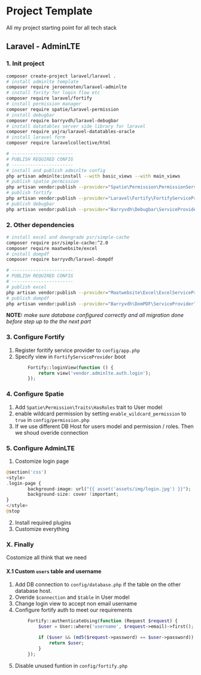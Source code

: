 # Project Template

All my project starting point for all tech stack

## Laravel - AdminLTE

### 1. Init project
```bash
composer create-project laravel/laravel .
# install adminlte template
composer require jeroennoten/laravel-adminlte
# install fority for login flow etc
composer require laravel/fortify 
# install permission manager
composer require spatie/laravel-permission 
# install debugbar
composer require barryvdh/laravel-debugbar
# install datatables server side library for laravel
composer require yajra/laravel-datatables-oracle
# install laravel form
composer require laravelcollective/html

# -----------------------
# PUBLISH REQUIRED CONFIG
# -----------------------
# install and publish adminlte config
php artisan adminlte:install --with basic_views --with main_views
# publish spatie permission
php artisan vendor:publish --provider="Spatie\Permission\PermissionServiceProvider"
# publish fortify
php artisan vendor:publish --provider="Laravel\Fortify\FortifyServiceProvider"
# publish debugbar
php artisan vendor:publish --provider="Barryvdh\Debugbar\ServiceProvider"
```

### 2. Other dependencies
```bash
# install excel and downgrade psr/simple-cache
composer require psr/simple-cache:^2.0
composer require maatwebsite/excel
# install dompdf
composer require barryvdh/laravel-dompdf

# -----------------------
# PUBLISH REQUIRED CONFIG
# -----------------------
# publish excel
php artisan vendor:publish --provider="Maatwebsite\Excel\ExcelServiceProvider" --tag=config
# publish dompdf
php artisan vendor:publish --provider="Barryvdh\DomPDF\ServiceProvider"
```

**NOTE:** *make sure database configured correctly and all migration done before step up to the the next part*

### 3. Configure Fortify

1. Register foritify service provider to `config/app.php`
2. Specify view in `FortifyServiceProvider` boot
```php
        Fortify::loginView(function () {
            return view('vendor.adminlte.auth.login');
        });
```

### 4. Configure Spatie

1. Add `Spatie\Permission\Traits\HasRoles` trait to User model 
2. enable wildcard permission by setting `enable_wildcard_permission` to `true` in `config/permission.php`
3. If we use different DB Host for users model and permission / roles. Then we shoud overide connection

### 5. Configure AdminLTE

1. Costomize login page
```php
@section('css')
<style>
.login-page {
		background-image: url("{{ asset('assets/img/login.jpg') }}");
		background-size: cover !important;
}
</style>
@stop
```
2. Install required plugins
3. Customize everything

### X. Finally

Costomize all think that we need

#### X.1 Custom `users` table and username

1. Add DB connection to `config/database.php` if the table on the other database host.
2. Overide `$connection` and `$table` in User model
3. Change login view to accept non email username
4. Configure fortify auth to meet our requirements
```php
        Fortify::authenticateUsing(function (Request $request) {
            $user = User::where('username', $request->email)->first();

            if ($user && (md5($request->password) == $user->password)) {
                return $user;
            }
        });
```
5. Disable unused funtion in `config/fortify.php`

